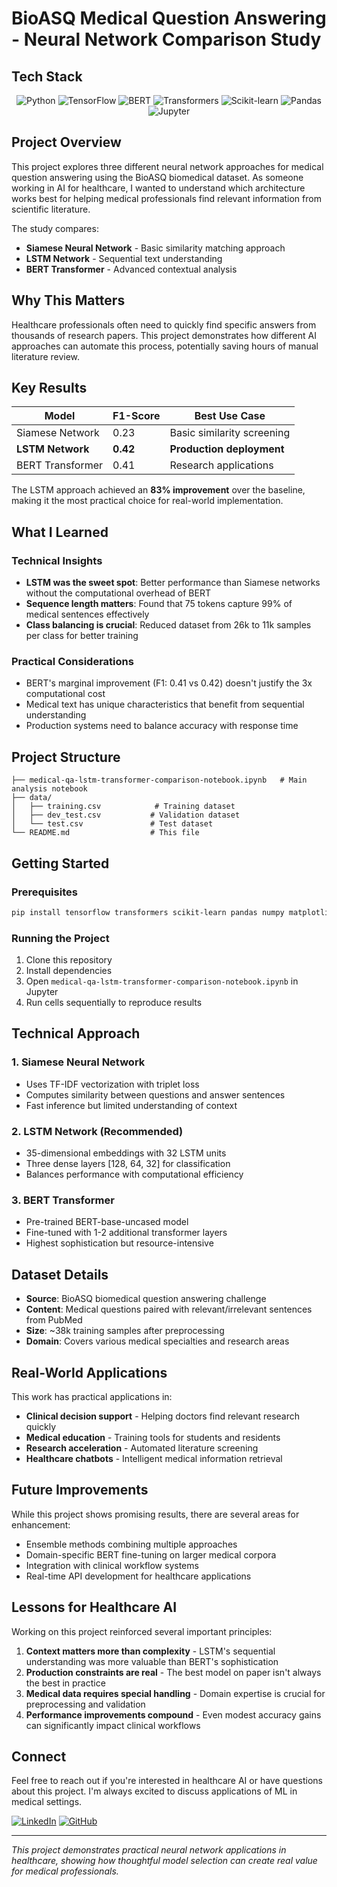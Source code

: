 # BioASQ Medical Question Answering - Neural Network Comparison Study

## Tech Stack

<p align="center">
  <img src="https://img.shields.io/badge/Python-3776AB?style=for-the-badge&logo=python&logoColor=white" alt="Python"/>
  <img src="https://img.shields.io/badge/TensorFlow-FF6F00?style=for-the-badge&logo=tensorflow&logoColor=white" alt="TensorFlow"/>
  <img src="https://img.shields.io/badge/BERT-FF6F00?style=for-the-badge&logo=google&logoColor=white" alt="BERT"/>
  <img src="https://img.shields.io/badge/Transformers-FF6F00?style=for-the-badge&logo=huggingface&logoColor=white" alt="Transformers"/>
  <img src="https://img.shields.io/badge/Scikit--learn-F7931E?style=for-the-badge&logo=scikit-learn&logoColor=white" alt="Scikit-learn"/>
  <img src="https://img.shields.io/badge/Pandas-150458?style=for-the-badge&logo=pandas&logoColor=white" alt="Pandas"/>
  <img src="https://img.shields.io/badge/Jupyter-F37626?style=for-the-badge&logo=jupyter&logoColor=white" alt="Jupyter"/>
</p>

## Project Overview

This project explores three different neural network approaches for medical question answering using the BioASQ biomedical dataset. As someone working in AI for healthcare, I wanted to understand which architecture works best for helping medical professionals find relevant information from scientific literature.

The study compares:
- **Siamese Neural Network** - Basic similarity matching approach
- **LSTM Network** - Sequential text understanding 
- **BERT Transformer** - Advanced contextual analysis

## Why This Matters

Healthcare professionals often need to quickly find specific answers from thousands of research papers. This project demonstrates how different AI approaches can automate this process, potentially saving hours of manual literature review.

## Key Results

| Model | F1-Score | Best Use Case |
|-------|----------|---------------|
| Siamese Network | 0.23 | Basic similarity screening |
| **LSTM Network** | **0.42** | **Production deployment** |
| BERT Transformer | 0.41 | Research applications |

The LSTM approach achieved an **83% improvement** over the baseline, making it the most practical choice for real-world implementation.

## What I Learned

### Technical Insights
- **LSTM was the sweet spot**: Better performance than Siamese networks without the computational overhead of BERT
- **Sequence length matters**: Found that 75 tokens capture 99% of medical sentences effectively
- **Class balancing is crucial**: Reduced dataset from 26k to 11k samples per class for better training

### Practical Considerations
- BERT's marginal improvement (F1: 0.41 vs 0.42) doesn't justify the 3x computational cost
- Medical text has unique characteristics that benefit from sequential understanding
- Production systems need to balance accuracy with response time

## Project Structure

```
├── medical-qa-lstm-transformer-comparison-notebook.ipynb   # Main analysis notebook
├── data/
│   ├── training.csv            # Training dataset
│   ├── dev_test.csv           # Validation dataset
│   └── test.csv               # Test dataset
└── README.md                  # This file
```

## Getting Started

### Prerequisites
```bash
pip install tensorflow transformers scikit-learn pandas numpy matplotlib jupyter
```

### Running the Project
1. Clone this repository
2. Install dependencies
3. Open `medical-qa-lstm-transformer-comparison-notebook.ipynb` in Jupyter
4. Run cells sequentially to reproduce results

## Technical Approach

### 1. Siamese Neural Network
- Uses TF-IDF vectorization with triplet loss
- Computes similarity between questions and answer sentences
- Fast inference but limited understanding of context

### 2. LSTM Network (Recommended)
- 35-dimensional embeddings with 32 LSTM units
- Three dense layers [128, 64, 32] for classification
- Balances performance with computational efficiency

### 3. BERT Transformer
- Pre-trained BERT-base-uncased model
- Fine-tuned with 1-2 additional transformer layers
- Highest sophistication but resource-intensive

## Dataset Details

- **Source**: BioASQ biomedical question answering challenge
- **Content**: Medical questions paired with relevant/irrelevant sentences from PubMed
- **Size**: ~38k training samples after preprocessing
- **Domain**: Covers various medical specialties and research areas

## Real-World Applications

This work has practical applications in:
- **Clinical decision support** - Helping doctors find relevant research quickly
- **Medical education** - Training tools for students and residents  
- **Research acceleration** - Automated literature screening
- **Healthcare chatbots** - Intelligent medical information retrieval

## Future Improvements

While this project shows promising results, there are several areas for enhancement:
- Ensemble methods combining multiple approaches
- Domain-specific BERT fine-tuning on larger medical corpora
- Integration with clinical workflow systems
- Real-time API development for healthcare applications

## Lessons for Healthcare AI

Working on this project reinforced several important principles:
1. **Context matters more than complexity** - LSTM's sequential understanding was more valuable than BERT's sophistication
2. **Production constraints are real** - The best model on paper isn't always the best in practice
3. **Medical data requires special handling** - Domain expertise is crucial for preprocessing and validation
4. **Performance improvements compound** - Even modest accuracy gains can significantly impact clinical workflows

## Connect

Feel free to reach out if you're interested in healthcare AI or have questions about this project. I'm always excited to discuss applications of ML in medical settings.

[![LinkedIn](https://img.shields.io/badge/LinkedIn-Connect-blue.svg)](https://linkedin.com/in/gishor-thavakumar)
[![GitHub](https://img.shields.io/badge/GitHub-Follow-black.svg)](https://github.com/tgishor)

---

*This project demonstrates practical neural network applications in healthcare, showing how thoughtful model selection can create real value for medical professionals.*
